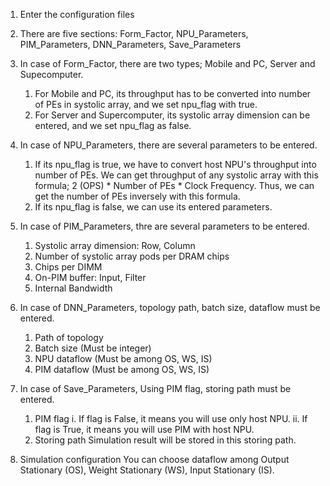 1. Enter the configuration files

2. There are five sections:
    Form_Factor, NPU_Parameters, PIM_Parameters, DNN_Parameters, Save_Parameters

3. In case of Form_Factor, there are two types; Mobile and PC, Server and Supecomputer.
    1) For Mobile and PC, its throughput has to be converted into number of PEs in systolic array, and we set npu_flag with true.
    2) For Server and Supercomputer, its systolic array dimension can be entered, and we set npu_flag as false.

4. In case of NPU_Parameters, there are several parameters to be entered.
    1) If its npu_flag is true, we have to convert host NPU's throughput into number of PEs. We can get throughput of any systolic array with this formula; 2 (OPS) * Number of PEs * Clock Frequency. Thus, we can get the number of PEs inversely with this formula.
    2) If its npu_flag is false, we can use its entered parameters.

5. In case of PIM_Parameters, thre are several parameters to be entered.
    1) Systolic array dimension: Row, Column
    2) Number of systolic array pods per DRAM chips
    3) Chips per DIMM
    4) On-PIM buffer: Input, Filter
    5) Internal Bandwidth

6. In case of DNN_Parameters, topology path, batch size, dataflow must be entered.
    1) Path of topology
    2) Batch size (Must be integer)
    3) NPU dataflow (Must be among OS, WS, IS)
    4) PIM dataflow (Must be among OS, WS, IS)

7. In case of Save_Parameters, Using PIM flag, storing path must be entered.
    1) PIM flag
        i. If flag is False, it means you will use only host NPU.
        ii. If flag is True, it means you will use PIM with host NPU.
    2) Storing path
        Simulation result will be stored in this storing path.

8. Simulation configuration
    You can choose dataflow among Output Stationary (OS), Weight Stationary (WS), Input Stationary (IS).
    